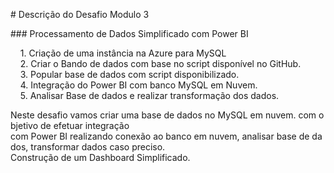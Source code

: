 
# Descrição do Desafio Modulo 3

### Processamento de Dados Simplificado com Power BI

    1. Criação de uma instância na Azure para MySQL
    2. Criar o Bando de dados com base no script disponível no GitHub.
    3. Popular base de dados com script disponibilizado.
    4. Integração do Power BI com banco MySQL em Nuvem.
    5. Analisar Base de dados e realizar transformação dos dados.


Neste desafio vamos criar uma base de dados no MySQL em nuvem. com objetivo de efetuar integração com Power BI realizando conexão ao banco em nuvem, analisar base de dados, transformar dados caso preciso.  
Construção de um Dashboard Simplificado.
